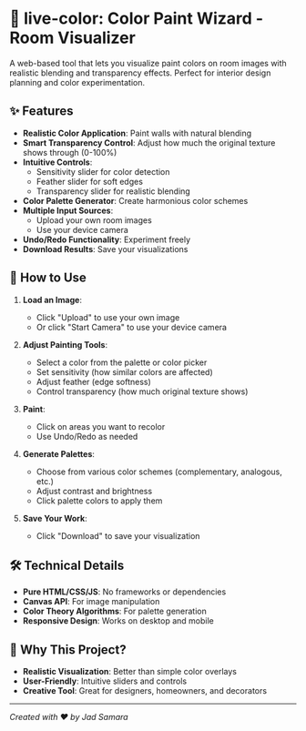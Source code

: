 # 🎨 live-color: Color Paint Wizard - Room Visualizer

A web-based tool that lets you visualize paint colors on room images with realistic blending and transparency effects. Perfect for interior design planning and color experimentation.

## ✨ Features

- **Realistic Color Application**: Paint walls with natural blending
- **Smart Transparency Control**: Adjust how much the original texture shows through (0-100%)
- **Intuitive Controls**:
  - Sensitivity slider for color detection
  - Feather slider for soft edges
  - Transparency slider for realistic blending
- **Color Palette Generator**: Create harmonious color schemes
- **Multiple Input Sources**:
  - Upload your own room images
  - Use your device camera
- **Undo/Redo Functionality**: Experiment freely
- **Download Results**: Save your visualizations

## 🚀 How to Use

1. **Load an Image**:
   - Click "Upload" to use your own image
   - Or click "Start Camera" to use your device camera

2. **Adjust Painting Tools**:
   - Select a color from the palette or color picker
   - Set sensitivity (how similar colors are affected)
   - Adjust feather (edge softness)
   - Control transparency (how much original texture shows)

3. **Paint**:
   - Click on areas you want to recolor
   - Use Undo/Redo as needed

4. **Generate Palettes**:
   - Choose from various color schemes (complementary, analogous, etc.)
   - Adjust contrast and brightness
   - Click palette colors to apply them

5. **Save Your Work**:
   - Click "Download" to save your visualization

## 🛠️ Technical Details

- **Pure HTML/CSS/JS**: No frameworks or dependencies
- **Canvas API**: For image manipulation
- **Color Theory Algorithms**: For palette generation
- **Responsive Design**: Works on desktop and mobile

## 🌟 Why This Project?

- **Realistic Visualization**: Better than simple color overlays
- **User-Friendly**: Intuitive sliders and controls
- **Creative Tool**: Great for designers, homeowners, and decorators

---

*Created with ❤️ by Jad Samara*
